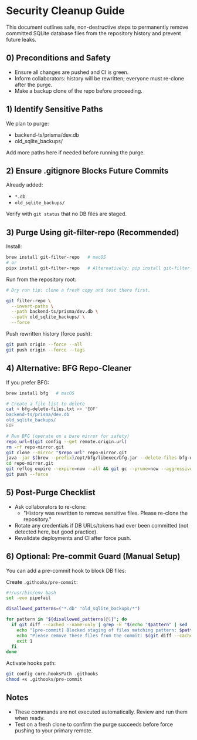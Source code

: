 # Security Cleanup Guide

This document outlines safe, non-destructive steps to permanently remove committed SQLite database files from the repository history and prevent future leaks.

## 0) Preconditions and Safety
- Ensure all changes are pushed and CI is green.
- Inform collaborators: history will be rewritten; everyone must re-clone after the purge.
- Make a backup clone of the repo before proceeding.

## 1) Identify Sensitive Paths
We plan to purge:
- backend-ts/prisma/dev.db
- old_sqlite_backups/

Add more paths here if needed before running the purge.

## 2) Ensure .gitignore Blocks Future Commits
Already added:
- `*.db`
- `old_sqlite_backups/`

Verify with `git status` that no DB files are staged.

## 3) Purge Using git-filter-repo (Recommended)
Install:

```bash
brew install git-filter-repo   # macOS
# or
pipx install git-filter-repo   # Alternatively: pip install git-filter-repo
```

Run from the repository root:

```bash
# Dry run tip: clone a fresh copy and test there first.

git filter-repo \
  --invert-paths \
  --path backend-ts/prisma/dev.db \
  --path old_sqlite_backups/ \
  --force
```

Push rewritten history (force push):

```bash
git push origin --force --all
git push origin --force --tags
```

## 4) Alternative: BFG Repo-Cleaner
If you prefer BFG:

```bash
brew install bfg   # macOS

# Create a file list to delete
cat > bfg-delete-files.txt << 'EOF'
backend-ts/prisma/dev.db
old_sqlite_backups/
EOF

# Run BFG (operate on a bare mirror for safety)
repo_url=$(git config --get remote.origin.url)
rm -rf repo-mirror.git
git clone --mirror "$repo_url" repo-mirror.git
java -jar $(brew --prefix)/opt/bfg/libexec/bfg.jar --delete-files bfg-delete-files.txt repo-mirror.git
cd repo-mirror.git
git reflog expire --expire=now --all && git gc --prune=now --aggressive
git push --force
```

## 5) Post-Purge Checklist
- Ask collaborators to re-clone:
  - "History was rewritten to remove sensitive files. Please re-clone the repository."
- Rotate any credentials if DB URLs/tokens had ever been committed (not detected here, but good practice).
- Revalidate deployments and CI after force push.

## 6) Optional: Pre-commit Guard (Manual Setup)
You can add a pre-commit hook to block DB files:

Create `.githooks/pre-commit`:

```bash
#!/usr/bin/env bash
set -euo pipefail

disallowed_patterns=("*.db" "old_sqlite_backups/*")

for pattern in "${disallowed_patterns[@]}"; do
  if git diff --cached --name-only | grep -E "$(echo "$pattern" | sed 's/\*/.*/g')" >/dev/null; then
    echo "[pre-commit] Blocked staging of files matching pattern: $pattern" >&2
    echo "Please remove these files from the commit: $(git diff --cached --name-only | grep -E "$(echo "$pattern" | sed 's/\*/.*/g')")" >&2
    exit 1
  fi
done
```

Activate hooks path:

```bash
git config core.hooksPath .githooks
chmod +x .githooks/pre-commit
```

## Notes
- These commands are not executed automatically. Review and run them when ready.
- Test on a fresh clone to confirm the purge succeeds before force pushing to your primary remote.
